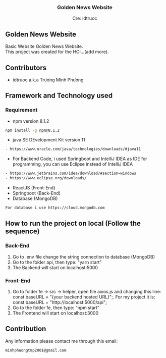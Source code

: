 <!-- PROJECT LOGO -->
<br />


<h3 align="center">Golden News Website</h3>
  <p align="center">
     Cre: idtruoc
     <br/>

  
  </p>
</div>


## Golden News Website
Basic Website Golden News Website.  <br/>
This project was created for the HCI...(add more).


## Contributors
- idtruoc a.k.a Trương Minh Phương


## Framework and Technology used
### Requirement
- npm version 8.1.2
```sh
npm install -g npm@8.1.2
```
- java SE DEvelopment Kit version 11
```sh
- https://www.oracle.com/java/technologies/downloads/#java11
```
- For Backend Code, i used Springboot and IntelliJ IDEA as IDE for programming, you can use Eclipse instead of IntelliJ IDEA
```sh
- https://www.jetbrains.com/idea/download/#section=windows
- https://www.eclipse.org/downloads/
```
- ReactJS (Front-End)
- Springboot (Back-End)
- Database (MongoDB) 
```sh
For database i use https://cloud.mongodb.com
```

## How to run the project on local (Follow the sequence)
### Back-End
1. Go to .env file change the string connection to database (MongoDB)
2. Go to the folder api, then type: "yarn start"
3. The Backend will start on localhost:5000

### Front-End 
1. Go to folder fe -> src -> helper, open file axios.js and changing this line: const baseURL = "{your backend hosted URL}";. For my project it is: const baseURL = "http://localhost:5000/api";
2. Go to the folder fe, then type: "npm start"
3. The Frontend will start on localhost:3000

## Contribution
Any information please contact me through this email: 
```sh
minhphuongtmp2001@gmail.com
```
